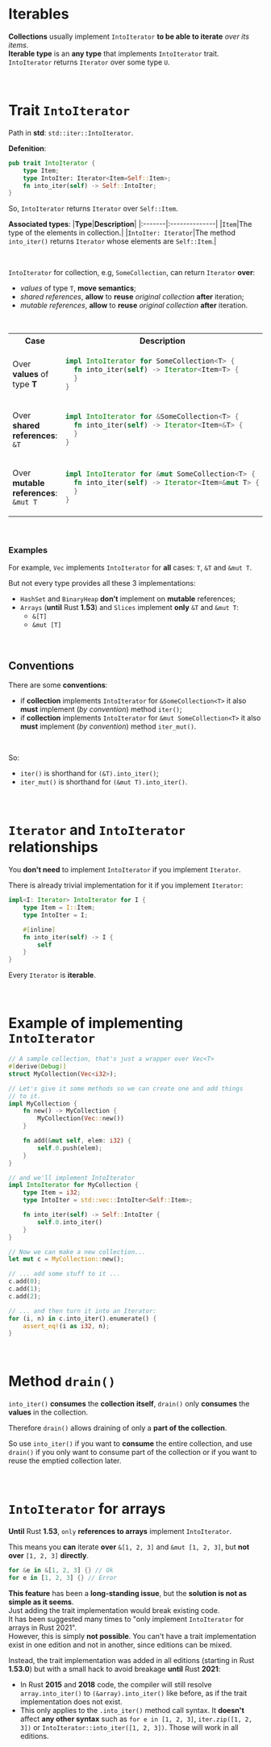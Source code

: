# Iterables
**Collections** usually implement ``IntoIterator`` **to be able to iterate** *over its items*.<br>
**Iterable type** is an **any type** that implements ``IntoIterator`` trait.<br>
``IntoIterator`` returns ``Iterator`` over some type ``U``.<br>

<br>

# Trait ``IntoIterator``
Path in **std**: ``std::iter::IntoIterator``.<br>

**Defenition**:
```Rust
pub trait IntoIterator {
    type Item;
    type IntoIter: Iterator<Item=Self::Item>;
    fn into_iter(self) -> Self::IntoIter;
}
```

So, ``IntoIterator`` returns ``Iterator`` over ``Self::Item``.<br>

**Associated types**:
|**Type**|**Description**|
|:-------|:--------------|
|``Item``|The type of the elements in collection.|
|``IntoIter: Iterator``|The method ``into_iter()`` returns ``Iterator`` whose elements are ``Self::Item``.|

<br>

``IntoIterator`` for collection, e.g, ``SomeCollection``, can return ``Iterator`` **over**: 
- *values* of type ``T``, **move semantics**;
- *shared references*, **allow** to **reuse** *original collection* **after** iteration;
- *mutable references*, **allow** to **reuse** *original collection* **after** iteration.

<br>

<table>
    <tr>
        <th>Case</th>
        <th>Description</th>
    </tr>
<tr></tr>
<tr>
<td>

Over **values** of type **T**

</td>


<td>

```Rust
impl IntoIterator for SomeCollection<T> {
  fn into_iter(self) -> Iterator<Item=T> {
  }
}
```

</td>
</tr>

<tr></tr>
<tr>
<td>

Over **shared references**: ``&T``

</td>

<td>

```Rust
impl IntoIterator for &SomeCollection<T> {
  fn into_iter(self) -> Iterator<Item=&T> {
  }
}
```

</td>
</tr>

<tr></tr>
<tr>
<td>

Over **mutable references**: ``&mut T``

</td>

<td>

```Rust
impl IntoIterator for &mut SomeCollection<T> {
  fn into_iter(self) -> Iterator<Item=&mut T> {
  }
}
```

</td>
</tr>

</table>

<br>

### Examples
For example, ``Vec`` implements ``IntoIterator`` for **all** cases: ``T``, ``&T`` and ``&mut T``.<br>

But not every type provides all these 3 implementations:
- ``HashSet`` and ``BinaryHeap`` **don’t** implement on **mutable** references;
- ``Arrays`` (**until** Rust **1.53**) and ``Slices`` implement **only** ``&T`` and ``&mut T``: 
    - ``&[T]``
    - ``&mut [T]``

<br>

## Conventions
There are some **conventions**:
- if **collection** implements ``IntoIterator`` for ``&SomeCollection<T>`` it also **must** implement (*by convention*) method ``iter()``;
- if **collection** implements ``IntoIterator`` for ``&mut SomeCollection<T>`` it also **must** implement (*by convention*) method ``iter_mut()``.

<br>

So:
- ``iter()`` is shorthand for ``(&T).into_iter()``;
- ``iter_mut()`` is shorthand for ``(&mut T).into_iter()``.

<br>

# ``Iterator`` and ``IntoIterator`` relationships
You **don't need** to implement ``IntoIterator`` if you implement ``Iterator``.<br>

There is already trivial implementation for it if you implement ``Iterator``:
```Rust
impl<I: Iterator> IntoIterator for I {
    type Item = I::Item;
    type IntoIter = I;

    #[inline]
    fn into_iter(self) -> I {
        self
    }
}
```

Every ``Iterator`` is **iterable**.<br>

<br>

# Example of implementing ``IntoIterator``
```Rust
// A sample collection, that's just a wrapper over Vec<T>
#[derive(Debug)]
struct MyCollection(Vec<i32>);

// Let's give it some methods so we can create one and add things
// to it.
impl MyCollection {
    fn new() -> MyCollection {
        MyCollection(Vec::new())
    }

    fn add(&mut self, elem: i32) {
        self.0.push(elem);
    }
}

// and we'll implement IntoIterator
impl IntoIterator for MyCollection {
    type Item = i32;
    type IntoIter = std::vec::IntoIter<Self::Item>;

    fn into_iter(self) -> Self::IntoIter {
        self.0.into_iter()
    }
}

// Now we can make a new collection...
let mut c = MyCollection::new();

// ... add some stuff to it ...
c.add(0);
c.add(1);
c.add(2);

// ... and then turn it into an Iterator:
for (i, n) in c.into_iter().enumerate() {
    assert_eq!(i as i32, n);
}
```

<br>

# Method ``drain()``
``into_iter()`` **consumes** the **collection** **itself**, ``drain()`` only **consumes** the **values** in the collection.<br>

Therefore ``drain()`` allows draining of only a **part of the collection**.<br>

So use ``into_iter()`` if you want to **consume** the entire collection, and use ``drain()`` if you only want to consume part of the collection or if you want to reuse the emptied collection later.

<br>

# ``IntoIterator`` for arrays
**Until** Rust **1.53**, ``only`` **references to arrays** implement ``IntoIterator``.<br>

This means you **can** iterate **over** ``&[1, 2, 3]`` and ``&mut [1, 2, 3]``, but **not** **over** ``[1, 2, 3]`` **directly**.

```Rust
for &e in &[1, 2, 3] {} // Ok
for e in [1, 2, 3] {} // Error
```

**This feature** has been a **long-standing issue**, but the **solution is not as simple as it seems**.<br>
Just adding the trait implementation would break existing code.<br>
It has been suggested many times to "only implement ``IntoIterator`` for arrays in Rust 2021".<br>
However, this is simply **not possible**. You can't have a trait implementation exist in one edition and not in another, since editions can be mixed.<br>

Instead, the trait implementation was added in all editions (starting in Rust **1.53.0**) but with a small hack to avoid breakage **until** Rust **2021**:
- In Rust **2015** and **2018** code, the compiler will still resolve ``array.into_iter()`` to ``(&array).into_iter()`` like before, as if the trait implementation does not exist. 
- This only applies to the ``.into_iter()`` method call syntax. It **doesn't** affect **any other syntax** such as 
``for e in [1, 2, 3]``,  ``iter.zip([1, 2, 3])`` or ``IntoIterator::into_iter([1, 2, 3])``. Those will work in all editions.
